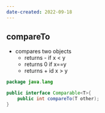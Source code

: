 ```yaml
---
date-created: 2022-09-18
---
```

## compareTo
- compares two objects
	- returns - if x < y
	- returns 0 if x=\=y
	- returns + id x > y 

```java
package java.lang

public interface Comparable<T>{
	public int compareTo(T other);
}


```
